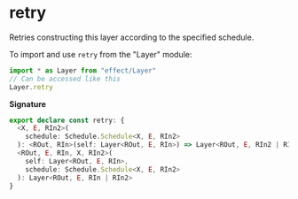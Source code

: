 # retry

Retries constructing this layer according to the specified schedule.

To import and use `retry` from the "Layer" module:

```ts
import * as Layer from "effect/Layer"
// Can be accessed like this
Layer.retry
```

**Signature**

```ts
export declare const retry: {
  <X, E, RIn2>(
    schedule: Schedule.Schedule<X, E, RIn2>
  ): <ROut, RIn>(self: Layer<ROut, E, RIn>) => Layer<ROut, E, RIn2 | RIn>
  <ROut, E, RIn, X, RIn2>(
    self: Layer<ROut, E, RIn>,
    schedule: Schedule.Schedule<X, E, RIn2>
  ): Layer<ROut, E, RIn | RIn2>
}
```
